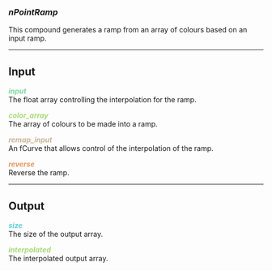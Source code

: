 ### ***nPointRamp***
This compound generates a ramp from an array of colours based on an input ramp.  <br />

***
## Input
<span style="color:#82D99F">***input***</span>
<br />The float array controlling the interpolation for the ramp. 

<span style="color:#A8D977">***color_array***</span>
<br />The array of colours to be made into a ramp. 

<span style="color:#CCB699">***remap_input***</span>
<br />An fCurve that allows control of the interpolation of the ramp.

<span style="color:#E69963">***reverse***</span>
<br />Reverse the ramp.  

***
## Output
<span style="color:#62CFD9">***size***</span>
<br />The size of the output array.

<span style="color:#A8D977">***interpolated***</span>
<br />The interpolated output array. 




